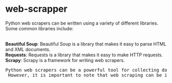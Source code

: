 # web-scrapper
<p>Python web scrapers can be written using a variety of different libraries. Some common libraries include:</p><br>
<strong>Beautiful Soup</strong>: Beautiful Soup is a library that makes it easy to parse HTML and XML documents.<br>
<strong>Requests</strong>: Requests is a library that makes it easy to make HTTP requests.<br>
<strong>Scrapy</strong>: Scrapy is a framework for writing web scrapers.<br>
<pre>Python web scrapers can be a powerful tool for collecting data from the web.<br> However, it is important to note that web scraping can be illegal in some cases. It is important to check the terms of service of any website before scraping it.</pre>
